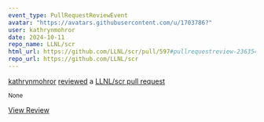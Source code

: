 ```yaml
---
event_type: PullRequestReviewEvent
avatar: "https://avatars.githubusercontent.com/u/1703786?"
user: kathrynmohror
date: 2024-10-11
repo_name: LLNL/scr
html_url: https://github.com/LLNL/scr/pull/597#pullrequestreview-2363543957
repo_url: https://github.com/LLNL/scr
---
```


<a href='https://github.com/kathrynmohror' target='_blank'>kathrynmohror</a> <a href='https://github.com/LLNL/scr/pull/597#pullrequestreview-2363543957' target='_blank'>reviewed</a> a <a href='https://github.com/LLNL/scr/pull/597' target='_blank'>LLNL/scr pull request</a>

<small>None</small>

<a href='https://github.com/LLNL/scr/pull/597#pullrequestreview-2363543957' target='_blank'>View Review</a>